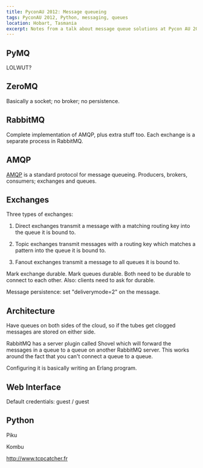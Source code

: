 ```yaml
---
title: PyconAU 2012: Message queueing
tags: PyconAU 2012, Python, messaging, queues
location: Hobart, Tasmania
excerpt: Notes from a talk about message queue solutions at Pycon AU 2012.
---
```



PyMQ
----

LOLWUT?

ZeroMQ
------

Basically a socket; no broker; no persistence.

RabbitMQ
--------

Complete implementation of AMQP, plus extra stuff too. Each exchange is a
separate process in RabbitMQ.

AMQP
----

[AMQP](http://amqp.org) is a standard protocol for message queueing.
Producers, brokers, consumers; exchanges and queues.

Exchanges
---------

Three types of exchanges:

1. Direct exchanges transmit a message with a matching routing key into the
queue it is bound to.

2. Topic exchanges transmit messages with a routing key which matches a
pattern into the queue it is bound to.

3. Fanout exchanges transmit a message to all queues it is bound to.

Mark exchange durable. Mark queues durable. Both need to be durable to connect
to each other. Also: clients need to ask for durable.

Message persistence: set "deliverymode=2" on the message.

Architecture
------------

Have queues on both sides of the cloud, so if the tubes get clogged messages
are stored on either side.

RabbitMQ has a server plugin called Shovel which will forward the messages in
a queue to a queue on another RabbitMQ server. This works around the fact that
you can't connect a queue to a queue.

Configuring it is basically writing an Erlang program.

Web Interface
-------------

Default credentials: guest / guest

Python
------

Piku

Kombu

http://www.tcpcatcher.fr
